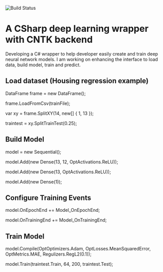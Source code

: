 ![Build Status](https://travis-ci.org/deepakkumar1984/SiaNet.svg?branch=master)
 
# A CSharp deep learning wrapper with CNTK backend

Developing a C# wrapper to help developer easily create and train deep neural network models. I am working on enhancing the interface to load data, build model, train and predict.

## Load dataset (Housing regression example)

DataFrame frame = new DataFrame();

frame.LoadFromCsv(trainFile);

var xy = frame.SplitXY(14, new[] { 1, 13 });

traintest = xy.SplitTrainTest(0.25);


## Build Model
model = new Sequential();

model.Add(new Dense(13, 12, OptActivations.ReLU));

model.Add(new Dense(13, OptActivations.ReLU));

model.Add(new Dense(1));

## Configure Training Events

model.OnEpochEnd += Model_OnEpochEnd;

model.OnTrainingEnd += Model_OnTrainingEnd;

## Train Model

model.Compile(OptOptimizers.Adam, OptLosses.MeanSquaredError, OptMetrics.MAE, Regulizers.RegL2(0.1));

model.Train(traintest.Train, 64, 200, traintest.Test);




